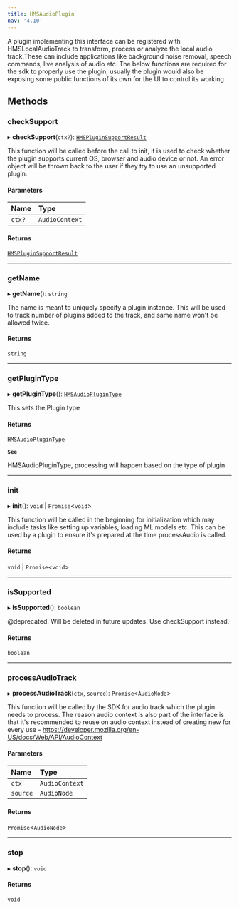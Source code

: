```yaml
---
title: HMSAudioPlugin
nav: '4.10'
---
```


A plugin implementing this interface can be registered with HMSLocalAudioTrack to transform, process or
analyze the local audio track.These can include applications like background noise removal, speech commands, live
analysis of audio etc. The below functions are required for the sdk to properly use the plugin, usually
the plugin would also be exposing some public functions of its own for the UI to control its working.

## Methods

### checkSupport

▸ **checkSupport**(`ctx?`): [`HMSPluginSupportResult`](/api-reference/javascript/v2/interfaces/HMSPluginSupportResult)

This function will be called before the call to init, it is used to check whether the plugin supports current
OS, browser and audio device or not. An error object will be thrown back to the user if they try to use an unsupported plugin.

#### Parameters

| Name   | Type           |
| :----- | :------------- |
| `ctx?` | `AudioContext` |

#### Returns

[`HMSPluginSupportResult`](/api-reference/javascript/v2/interfaces/HMSPluginSupportResult)

---

### getName

▸ **getName**(): `string`

The name is meant to uniquely specify a plugin instance. This will be used to track number of plugins
added to the track, and same name won't be allowed twice.

#### Returns

`string`

---

### getPluginType

▸ **getPluginType**(): [`HMSAudioPluginType`](/api-reference/javascript/v2/enums/HMSAudioPluginType)

This sets the Plugin type

#### Returns

[`HMSAudioPluginType`](/api-reference/javascript/v2/enums/HMSAudioPluginType)

**`See`**

HMSAudioPluginType, processing will happen
based on the type of plugin

---

### init

▸ **init**(): `void` \| `Promise`<`void`\>

This function will be called in the beginning for initialization which may include tasks like setting up
variables, loading ML models etc. This can be used by a plugin to ensure it's prepared at the time
processAudio is called.

#### Returns

`void` \| `Promise`<`void`\>

---

### isSupported

▸ **isSupported**(): `boolean`

@deprecated. Will be deleted in future updates. Use checkSupport instead.

#### Returns

`boolean`

---

### processAudioTrack

▸ **processAudioTrack**(`ctx`, `source`): `Promise`<`AudioNode`\>

This function will be called by the SDK for audio track which the plugin needs to process.
The reason audio context is also part of the interface is that it's recommended to reuse on audio context
instead of creating new for every use - https://developer.mozilla.org/en-US/docs/Web/API/AudioContext

#### Parameters

| Name     | Type           |
| :------- | :------------- |
| `ctx`    | `AudioContext` |
| `source` | `AudioNode`    |

#### Returns

`Promise`<`AudioNode`\>

---

### stop

▸ **stop**(): `void`

#### Returns

`void`

